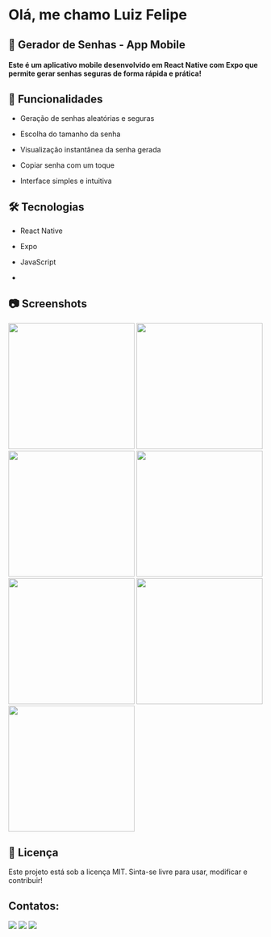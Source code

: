 <h1>Olá, me chamo Luiz Felipe</h1>

## 🔐 Gerador de Senhas - App Mobile
#### Este é um aplicativo mobile desenvolvido em React Native com Expo que permite gerar senhas seguras de forma rápida e prática!

## 📱 Funcionalidades
- Geração de senhas aleatórias e seguras

- Escolha do tamanho da senha

- Visualização instantânea da senha gerada

- Copiar senha com um toque

- Interface simples e intuitiva

## 🛠️ Tecnologias
- React Native

- Expo

- JavaScript
- 
<h2>📷 Screenshots</h2>

<img src="https://github.com/user-attachments/assets/6f495cbd-b330-4fa9-b6b1-174e5482139b" width="250"/>  
<img src="https://github.com/user-attachments/assets/395ff7d6-e209-4eb1-a676-ae85d4b10346" width="250"/>  
<img src="https://github.com/user-attachments/assets/96262fa3-f311-406c-b533-05c0e2d29089" width="250"/>  
<img src="https://github.com/user-attachments/assets/5a31b5ed-4d04-47c1-aad1-bce434799290" width="250"/>  
<img src="https://github.com/user-attachments/assets/c2947e46-1ae8-4c80-aeaa-b742e744990c" width="250"/>  
<img src="https://github.com/user-attachments/assets/232c4423-cb84-4b00-b76d-f14be86622f0" width="250"/>  
<img src="https://github.com/user-attachments/assets/d1e11153-9f58-4468-b311-114ff6c8e9de" width="250"/>

## 📄 Licença
Este projeto está sob a licença MIT. Sinta-se livre para usar, modificar e contribuir!
## Contatos:
<div>
<a href="https://instagram.com/luizfelipesantos.tn" target="_blank"><img loading="lazy" src="https://img.shields.io/badge/-Instagram-%23E4405F?style=for-the-badge&logo=instagram&logoColor=white" target="_blank"></a>
<a href="https://mail.google.com/mail/?view=cm&fs=1&to=lokateu.fs@gmail.com" ><img loading="lazy" src="https://img.shields.io/badge/Gmail-D14836?style=for-the-badge&logo=gmail&logoColor=white" target="_blank"></a>
<a href="https://www.linkedin.com/in/seu-usuário-linkedln-aqui" target="_blank"><img loading="lazy" src="https://img.shields.io/badge/-LinkedIn-%230077B5?style=for-the-badge&logo=linkedin&logoColor=white" target="_blank"></a>   
</div>
